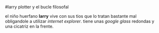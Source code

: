 #larry plotter y el bucle filosofal

el niño huerfano **larry** vive con sus tios que lo tratan bastante mal obligandole a utilizar *internet explorer*.
tiene unas *google glass* redondas y una cicatriz en la frente.
